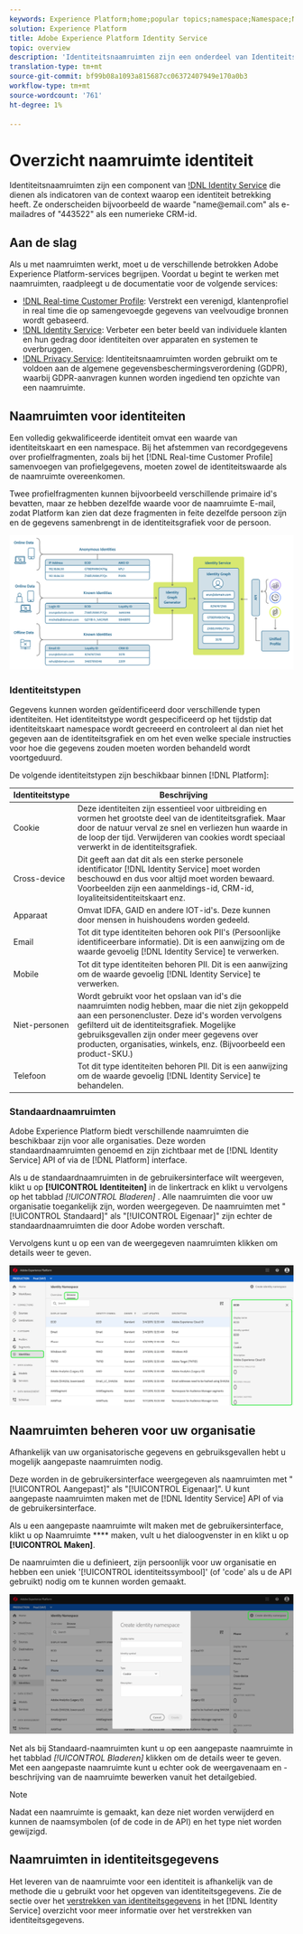 ```yaml
---
keywords: Experience Platform;home;popular topics;namespace;Namespace;Namespaces;namespaces;identity namespace;Identity namespace;identity;Identity;Identity service;identity service
solution: Experience Platform
title: Adobe Experience Platform Identity Service
topic: overview
description: 'Identiteitsnaamruimten zijn een onderdeel van Identiteitsdienst dat fungeert als indicator van de context waarop een identiteit betrekking heeft. Ze onderscheiden bijvoorbeeld de waarde "name<span>@email.com" als e-mailadres of "443522" als een numerieke CRM-id. '
translation-type: tm+mt
source-git-commit: bf99b08a1093a815687cc06372407949e170a0b3
workflow-type: tm+mt
source-wordcount: '761'
ht-degree: 1%

---
```



# Overzicht naamruimte identiteit

Identiteitsnaamruimten zijn een component van [!DNL Identity Service](./home.md) die dienen als indicatoren van de context waarop een identiteit betrekking heeft. Ze onderscheiden bijvoorbeeld de waarde &quot;name<span>@email.com&quot; als e-mailadres of &quot;443522&quot; als een numerieke CRM-id.

## Aan de slag

Als u met naamruimten werkt, moet u de verschillende betrokken Adobe Experience Platform-services begrijpen. Voordat u begint te werken met naamruimten, raadpleegt u de documentatie voor de volgende services:

- [!DNL Real-time Customer Profile](../profile/home.md): Verstrekt een verenigd, klantenprofiel in real time die op samengevoegde gegevens van veelvoudige bronnen wordt gebaseerd.
- [!DNL Identity Service](./home.md): Verbeter een beter beeld van individuele klanten en hun gedrag door identiteiten over apparaten en systemen te overbruggen.
- [!DNL Privacy Service](../privacy-service/home.md): Identiteitsnaamruimten worden gebruikt om te voldoen aan de algemene gegevensbeschermingsverordening (GDPR), waarbij GDPR-aanvragen kunnen worden ingediend ten opzichte van een naamruimte.

## Naamruimten voor identiteiten

Een volledig gekwalificeerde identiteit omvat een waarde van identiteitskaart en een namespace. Bij het afstemmen van recordgegevens over profielfragmenten, zoals bij het [!DNL Real-time Customer Profile] samenvoegen van profielgegevens, moeten zowel de identiteitswaarde als de naamruimte overeenkomen.

Twee profielfragmenten kunnen bijvoorbeeld verschillende primaire id&#39;s bevatten, maar ze hebben dezelfde waarde voor de naamruimte E-mail, zodat Platform kan zien dat deze fragmenten in feite dezelfde persoon zijn en de gegevens samenbrengt in de identiteitsgrafiek voor de persoon.

![](images/identity-service-stitching.png)

### Identiteitstypen

Gegevens kunnen worden geïdentificeerd door verschillende typen identiteiten. Het identiteitstype wordt gespecificeerd op het tijdstip dat identiteitskaart namespace wordt gecreeerd en controleert al dan niet het gegeven aan de identiteitsgrafiek en om het even welke speciale instructies voor hoe die gegevens zouden moeten worden behandeld wordt voortgeduurd.

De volgende identiteitstypen zijn beschikbaar binnen [!DNL Platform]:

| Identiteitstype | Beschrijving |
| --- | --- |
| Cookie | Deze identiteiten zijn essentieel voor uitbreiding en vormen het grootste deel van de identiteitsgrafiek. Maar door de natuur verval ze snel en verliezen hun waarde in de loop der tijd. Verwijderen van cookies wordt speciaal verwerkt in de identiteitsgrafiek. |
| Cross-device | Dit geeft aan dat dit als een sterke personele identificator [!DNL Identity Service] moet worden beschouwd en dus voor altijd moet worden bewaard. Voorbeelden zijn een aanmeldings-id, CRM-id, loyaliteitsidentiteitskaart enz. |
| Apparaat | Omvat IDFA, GAID en andere IOT-id&#39;s. Deze kunnen door mensen in huishoudens worden gedeeld. |
| Email | Tot dit type identiteiten behoren ook PII&#39;s (Persoonlijke identificeerbare informatie). Dit is een aanwijzing om de waarde gevoelig [!DNL Identity Service] te verwerken. |
| Mobile | Tot dit type identiteiten behoren PII. Dit is een aanwijzing om de waarde gevoelig [!DNL Identity Service] te verwerken. |
| Niet-personen | Wordt gebruikt voor het opslaan van id&#39;s die naamruimten nodig hebben, maar die niet zijn gekoppeld aan een personencluster. Deze id&#39;s worden vervolgens gefilterd uit de identiteitsgrafiek. Mogelijke gebruiksgevallen zijn onder meer gegevens over producten, organisaties, winkels, enz. (Bijvoorbeeld een product-SKU.) |
| Telefoon | Tot dit type identiteiten behoren PII. Dit is een aanwijzing om de waarde gevoelig [!DNL Identity Service] te behandelen. |

### Standaardnaamruimten

Adobe Experience Platform biedt verschillende naamruimten die beschikbaar zijn voor alle organisaties. Deze worden standaardnaamruimten genoemd en zijn zichtbaar met de [!DNL Identity Service] API of via de [!DNL Platform] interface.

Als u de standaardnaamruimten in de gebruikersinterface wilt weergeven, klikt u op **[!UICONTROL Identiteiten]** in de linkertrack en klikt u vervolgens op het tabblad *[!UICONTROL Bladeren]* . Alle naamruimten die voor uw organisatie toegankelijk zijn, worden weergegeven. De naamruimten met &quot;[!UICONTROL Standaard]&quot; als &quot;[!UICONTROL Eigenaar]&quot; zijn echter de standaardnaamruimten die door Adobe worden verschaft.

Vervolgens kunt u op een van de weergegeven naamruimten klikken om details weer te geven.

![](./images/standard-namespace-detail.png)

## Naamruimten beheren voor uw organisatie

Afhankelijk van uw organisatorische gegevens en gebruiksgevallen hebt u mogelijk aangepaste naamruimten nodig.

Deze worden in de gebruikersinterface weergegeven als naamruimten met &quot;[!UICONTROL Aangepast]&quot; als &quot;[!UICONTROL Eigenaar]&quot;. U kunt aangepaste naamruimten maken met de [!DNL Identity Service] API of via de gebruikersinterface.

Als u een aangepaste naamruimte wilt maken met de gebruikersinterface, klikt u op Naamruimte **** maken, vult u het dialoogvenster in en klikt u op **[!UICONTROL Maken]**.

De naamruimten die u definieert, zijn persoonlijk voor uw organisatie en hebben een uniek &#39;[!UICONTROL identiteitssymbool]&#39; (of &#39;code&#39; als u de API gebruikt) nodig om te kunnen worden gemaakt.

![](./images/create-identity-namespace.png)

Net als bij Standaard-naamruimten kunt u op een aangepaste naamruimte in het tabblad *[!UICONTROL Bladeren]* klikken om de details weer te geven. Met een aangepaste naamruimte kunt u echter ook de weergavenaam en -beschrijving van de naamruimte bewerken vanuit het detailgebied.

>[!NOTE]
>
>Nadat een naamruimte is gemaakt, kan deze niet worden verwijderd en kunnen de naamsymbolen (of de code in de API) en het type niet worden gewijzigd.

## Naamruimten in identiteitsgegevens

Het leveren van de naamruimte voor een identiteit is afhankelijk van de methode die u gebruikt voor het opgeven van identiteitsgegevens. Zie de sectie over het [verstrekken van identiteitsgegevens](./home.md#supplying-identity-data-to-identity-service) in het [!DNL Identity Service] overzicht voor meer informatie over het verstrekken van identiteitsgegevens.
